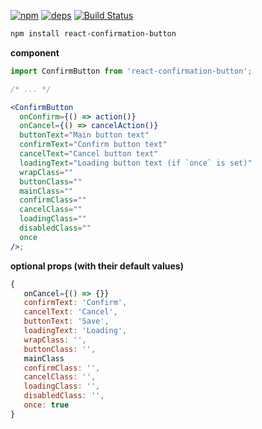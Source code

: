 [![npm][npm]][npm-url]
[![deps][deps]][deps-url]
[![Build Status](https://travis-ci.org/e-e/react-confirmation-button.svg?branch=master)][build-url]

```bash
npm install react-confirmation-button
```

**component**

```jsx
import ConfirmButton from 'react-confirmation-button';

/* ... */

<ConfirmButton
  onConfirm={() => action()}
  onCancel={() => cancelAction()}
  buttonText="Main button text"
  confirmText="Confirm button text"
  cancelText="Cancel button text"
  loadingText="Loading button text (if `once` is set)"
  wrapClass=""
  buttonClass=""
  mainClass=""
  confirmClass=""
  cancelClass=""
  loadingClass=""
  disabledClass=""
  once
/>;
```

**optional props (with their default values)**

```js
{
   onCancel={() => {}}
   confirmText: 'Confirm',
   cancelText: 'Cancel',
   buttonText: 'Save',
   loadingText: 'Loading',
   wrapClass: '',
   buttonClass: '',
   mainClass
   confirmClass: '',
   cancelClass: '',
   loadingClass: '',
   disabledClass: '',
   once: true
}
```

[npm]: https://img.shields.io/npm/v/react-confirmation-button.svg
[npm-url]: https://npmjs.com/package/react-confirmation-button
[deps]: https://david-dm.org/e-e/react-confirmation-button.svg
[deps-url]: https://david-dm.org/e-e/react-confirmation-button
[build-url]: https://travis-ci.org/e-e/react-confirmation-button
